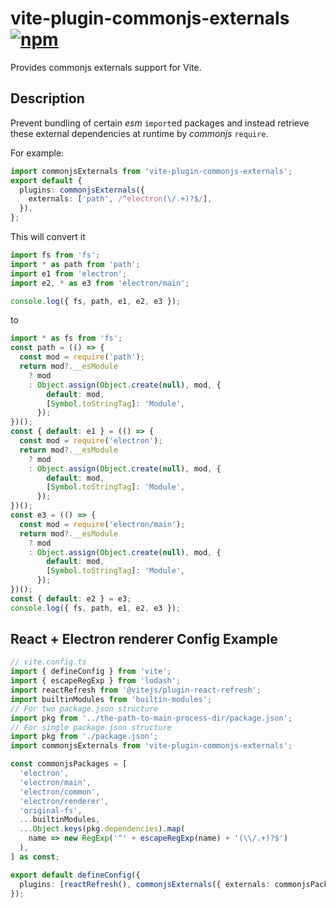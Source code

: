 # vite-plugin-commonjs-externals [![npm](https://img.shields.io/npm/v/vite-plugin-commonjs-externals.svg)](https://npmjs.com/package/vite-plugin-commonjs-externals)

Provides commonjs externals support for Vite.

## Description

Prevent bundling of certain _esm_ `import`ed packages and instead retrieve these external dependencies at runtime by _commonjs_ `require`.

For example:

```ts
import commonjsExternals from 'vite-plugin-commonjs-externals';
export default {
  plugins: commonjsExternals({
    externals: ['path', /^electron(\/.+)?$/],
  }),
};
```

This will convert it

```ts
import fs from 'fs';
import * as path from 'path';
import e1 from 'electron';
import e2, * as e3 from 'electron/main';

console.log({ fs, path, e1, e2, e3 });
```

to

```ts
import * as fs from 'fs';
const path = (() => {
  const mod = require('path');
  return mod?.__esModule
    ? mod
    : Object.assign(Object.create(null), mod, {
        default: mod,
        [Symbol.toStringTag]: 'Module',
      });
})();
const { default: e1 } = (() => {
  const mod = require('electron');
  return mod?.__esModule
    ? mod
    : Object.assign(Object.create(null), mod, {
        default: mod,
        [Symbol.toStringTag]: 'Module',
      });
})();
const e3 = (() => {
  const mod = require('electron/main');
  return mod?.__esModule
    ? mod
    : Object.assign(Object.create(null), mod, {
        default: mod,
        [Symbol.toStringTag]: 'Module',
      });
})();
const { default: e2 } = e3;
console.log({ fs, path, e1, e2, e3 });
```

## React + Electron renderer Config Example

```ts
// vite.config.ts
import { defineConfig } from 'vite';
import { escapeRegExp } from 'lodash';
import reactRefresh from '@vitejs/plugin-react-refresh';
import builtinModules from 'builtin-modules';
// For two package.json structure
import pkg from '../the-path-to-main-process-dir/package.json';
// For single package.json structure
import pkg from './package.json';
import commonjsExternals from 'vite-plugin-commonjs-externals';

const commonjsPackages = [
  'electron',
  'electron/main',
  'electron/common',
  'electron/renderer',
  'original-fs',
  ...builtinModules,
  ...Object.keys(pkg.dependencies).map(
    name => new RegExp('^' + escapeRegExp(name) + '(\\/.+)?$')
  ),
] as const;

export default defineConfig({
  plugins: [reactRefresh(), commonjsExternals({ externals: commonjsPackages })],
});
```
